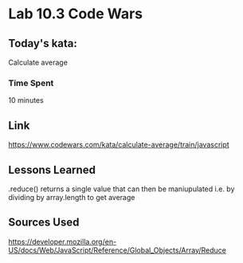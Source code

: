 # Lab 10.3 Code Wars

## Today's kata:
Calculate average

### Time Spent
10 minutes

## Link
https://www.codewars.com/kata/calculate-average/train/javascript

## Lessons Learned
.reduce() returns a single value that can then be maniupulated i.e. by dividing by array.length to get average

## Sources Used
https://developer.mozilla.org/en-US/docs/Web/JavaScript/Reference/Global_Objects/Array/Reduce